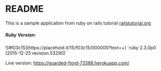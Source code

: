 # README

This is a sample application from ruby on rails tutorial <a href="http://railstutorial.org">railstutorial.org</a>



<h5>Ruby Version:</h5>![#f03c15](https://placehold.it/15/f03c15/000000?text=+) `ruby 2.3.0p0 (2015-12-25 revision 53290)`




Live version: https://guarded-fjord-73388.herokuapp.com/
